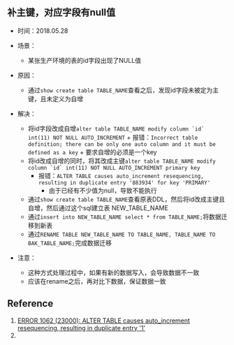 ## 补主键，对应字段有null值

+ 时间：2018.05.28
+ 场景：
  + 某张生产环境的表的id字段出现了NULL值

+ 原因：
  + 通过```show create table TABLE_NAME```查看之后，发现id字段未被定为主键，且未定义为自增

+ 解决：
  + 将id字段改成自增```alter table TABLE_NAME modify column `id` int(11) NOT NULL AUTO_INCREMENT```
        + 报错：```Incorrect table definition; there can be only one auto column and it must be defined as a key```
        + 要求自增的必须是一个key
  + 将id改成自增的同时，将其改成主键```alter table TABLE_NAME modify column `id` int(11) NOT NULL AUTO_INCREMENT primary key```
    + 报错：```ALTER TABLE causes auto_increment resequencing, resulting in duplicate entry '883934' for key 'PRIMARY'```
      + 由于已经有不少值为null，导致不能执行
  + 通过```show create table TABLE_NAME```查看原表DDL，然后将id改成主键且自增，然后通过这个sql建立表 NEW_TABLE_NAME
  + 通过```insert into NEW_TABLE_NAME select * from TABLE_NAME;```将数据迁移到新表
  + 通过```RENAME TABLE NEW_TABLE_NAME TO TABLE_NAME, TABLE_NAME TO BAK_TABLE_NAME;```完成数据迁移

+ 注意：
  + 这种方式处理过程中，如果有新的数据写入，会导致数据不一致
  + 应该在rename之后，再对比下数据，保证数据一致

## Reference
1. [ERROR 1062 (23000): ALTER TABLE causes auto_increment resequencing, resulting in duplicate entry '1'](https://blog.csdn.net/evils798/article/details/77478099)
2. 